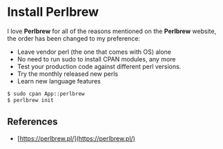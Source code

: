 # Install Perlbrew

I love **Perlbrew** for all of the reasons mentioned on the **Perlbrew** website, the order has been changed to my preference:

- Leave vendor perl (the one that comes with OS) alone
- No need to run sudo to install CPAN modules, any more
- Test your production code against different perl versions.
- Try the monthly released new perls
- Learn new language features

```bash
$ sudo cpan App::perlbrew
$ perlbrew init
```

## References

- [https://perlbrew.pl/](https://perlbrew.pl/)
